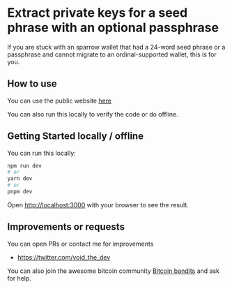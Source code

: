 # Extract private keys for a seed phrase with an optional passphrase

If you are stuck with an sparrow wallet that had a 24-word seed phrase or a passphrase and cannot migrate to an ordinal-supported wallet, this is for you.

## How to use

You can use the public website [here](https://mnemonic-private-key-extractor.vercel.app/)

You can also run this locally to verify the code or do offline.

## Getting Started locally / offline

You can run this locally:

```bash
npm run dev
# or
yarn dev
# or
pnpm dev
```

Open [http://localhost:3000](http://localhost:3000) with your browser to see the result.

## Improvements or requests

You can open PRs or contact me for improvements

- https://twitter.com/void_the_dev

You can also join the awesome bitcoin community [Bitcoin bandits](https://bitcoin-bandits.com) and ask for help.

